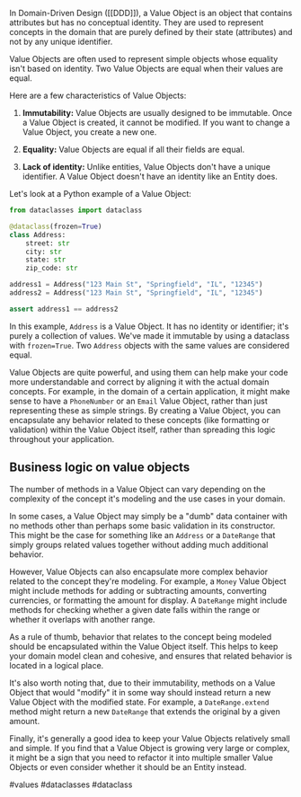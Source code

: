 In Domain-Driven Design ([[DDD]]), a Value Object is an object that contains attributes but has no conceptual identity. They are used to represent concepts in the domain that are purely defined by their state (attributes) and not by any unique identifier.

Value Objects are often used to represent simple objects whose equality isn't based on identity. Two Value Objects are equal when their values are equal.

Here are a few characteristics of Value Objects:

1. **Immutability:** Value Objects are usually designed to be immutable. Once a Value Object is created, it cannot be modified. If you want to change a Value Object, you create a new one.

2. **Equality:** Value Objects are equal if all their fields are equal.

3. **Lack of identity:** Unlike entities, Value Objects don't have a unique identifier. A Value Object doesn't have an identity like an Entity does.

Let's look at a Python example of a Value Object:

```python
from dataclasses import dataclass

@dataclass(frozen=True)
class Address:
    street: str
    city: str
    state: str
    zip_code: str

address1 = Address("123 Main St", "Springfield", "IL", "12345")
address2 = Address("123 Main St", "Springfield", "IL", "12345")

assert address1 == address2
```

In this example, `Address` is a Value Object. It has no identity or identifier; it's purely a collection of values. We've made it immutable by using a dataclass with `frozen=True`. Two `Address` objects with the same values are considered equal.

Value Objects are quite powerful, and using them can help make your code more understandable and correct by aligning it with the actual domain concepts. For example, in the domain of a certain application, it might make sense to have a `PhoneNumber` or an `Email` Value Object, rather than just representing these as simple strings. By creating a Value Object, you can encapsulate any behavior related to these concepts (like formatting or validation) within the Value Object itself, rather than spreading this logic throughout your application.

## Business logic on value objects

The number of methods in a Value Object can vary depending on the complexity of the concept it's modeling and the use cases in your domain.

In some cases, a Value Object may simply be a "dumb" data container with no methods other than perhaps some basic validation in its constructor. This might be the case for something like an `Address` or a `DateRange` that simply groups related values together without adding much additional behavior.

However, Value Objects can also encapsulate more complex behavior related to the concept they're modeling. For example, a `Money` Value Object might include methods for adding or subtracting amounts, converting currencies, or formatting the amount for display. A `DateRange` might include methods for checking whether a given date falls within the range or whether it overlaps with another range.

As a rule of thumb, behavior that relates to the concept being modeled should be encapsulated within the Value Object itself. This helps to keep your domain model clean and cohesive, and ensures that related behavior is located in a logical place.

It's also worth noting that, due to their immutability, methods on a Value Object that would "modify" it in some way should instead return a new Value Object with the modified state. For example, a `DateRange.extend` method might return a new `DateRange` that extends the original by a given amount.

Finally, it's generally a good idea to keep your Value Objects relatively small and simple. If you find that a Value Object is growing very large or complex, it might be a sign that you need to refactor it into multiple smaller Value Objects or even consider whether it should be an Entity instead.

<!-- Keywords -->
#values #dataclasses #dataclass
<!-- /Keywords -->
